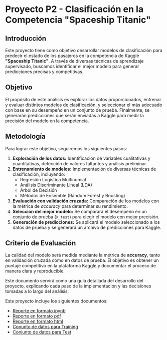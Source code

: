 # **Proyecto P2 - Clasificación en la Competencia "Spaceship Titanic"**

## **Introducción**
Este proyecto tiene como objetivo desarrollar modelos de clasificación para predecir el estado de los pasajeros en la competencia de Kaggle **"Spaceship Titanic"**. A través de diversas técnicas de aprendizaje supervisado, buscamos identificar el mejor modelo para generar predicciones precisas y competitivas.

## **Objetivo**
El propósito de este análisis es explorar los datos proporcionados, entrenar y evaluar distintos modelos de clasificación, y seleccionar el más adecuado con base en su desempeño en un conjunto de prueba. Finalmente, se generarán predicciones que serán enviadas a Kaggle para medir la precisión del modelo en la competencia.

## **Metodología**
Para lograr este objetivo, seguiremos los siguientes pasos:
1. **Exploración de los datos:** Identificación de variables cualitativas y cuantitativas, detección de valores faltantes y análisis preliminar.
2. **Entrenamiento de modelos:** Implementación de diversas técnicas de clasificación, incluyendo:
   - Regresión Logística Multinomial
   - Análisis Discriminante Lineal (LDA)
   - Árbol de Decisión
   - Métodos de Ensemble (Random Forest y Boosting)
3. **Evaluación con validación cruzada:** Comparación de los modelos con la métrica de *accuracy* para determinar su rendimiento.
4. **Selección del mejor modelo:** Se comparará el desempeño en un conjunto de prueba (`X_test`) para elegir el modelo con mejor precisión.
5. **Generación de predicciones:** Se aplicará el modelo seleccionado a los datos de prueba y se generará un archivo de predicciones para Kaggle.

## **Criterio de Evaluación**
La calidad del modelo será medida mediante la métrica de **accuracy**, tanto en validación cruzada como en datos de prueba. El objetivo es obtener un puntaje competitivo en la plataforma Kaggle y documentar el proceso de manera clara y reproducible.

Este documento servirá como una guía detallada del desarrollo del proyecto, explicando cada paso de la implementación y las decisiones tomadas a lo largo del análisis.

Este proyecto incluye los siguientes documentos:
- [Reporte en formato ipynb](./P2%20504065.ipynb)
- [Reporte en formato pdf](./P2%20504065.pdf)
- [Reporte en formato html](./P2%20504065.html)
- [Conunto de datos para Training](./train.csv)
- [Conjunto de datos para Test](./test.csv)
